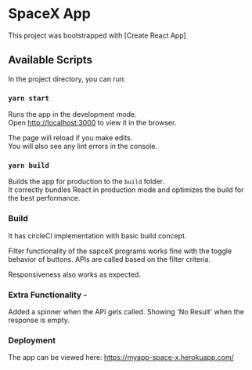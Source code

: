 # SpaceX App

This project was bootstrapped with [Create React App]

## Available Scripts

In the project directory, you can run:

### `yarn start`

Runs the app in the development mode.\
Open [http://localhost:3000](http://localhost:3000) to view it in the browser.

The page will reload if you make edits.\
You will also see any lint errors in the console.

### `yarn build`

Builds the app for production to the `build` folder.\
It correctly bundles React in production mode and optimizes the build for the best performance.

### Build
It has circleCI implementation with basic build concept.

Filter functionality of the sapceX programs works fine with the toggle behavior of buttons.
APIs are called based on the filter criteria.

Responsiveness also works as expected.

### Extra Functionality - 
Added a spinner when the API gets called.
Showing 'No Result' when the response is empty.


### Deployment

The app can be viewed here: https://myapp-space-x.herokuapp.com/ 

